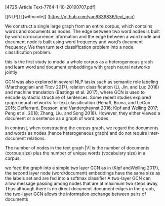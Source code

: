 [4725-Article Text-7764-1-10-20190707.pdf]

[[NLP]]
[[withcode]]  (https://github.com/yao8839836/text_gcn) 

We construct a single large graph from an entire corpus, which contains words and documents as nodes. The edge between two word nodes is built by word co-occurrence information and the edge between a word node and document node is built using word frequency and word’s document frequency. We then turn text classification problem into a node classification problem.

this is the first study to model a whole corpus as a heterogeneous graph and learn word and document embeddings with graph neural networks jointly

GCN was also explored in several NLP tasks such as semantic role labeling (Marcheggiani and Titov 2017), relation classification (Li, Jin, and Luo 2018) and machine translation (Bastings et al. 2017), where GCN is used to encode syntactic structure of sentences. Some recent studies explored graph neural networks for text classification (Henaff, Bruna, and LeCun 2015; Defferrard, Bresson, and Vandergheynst 2016; Kipf and Welling 2017; Peng et al. 2018; Zhang, Liu, and Song 2018). 
However, they either viewed a document or a sentence as a graph of word nodes

In contrast, when constructing the corpus graph, we regard the documents and words as nodes (hence heterogeneous graph) and do not require inter-document relations.

The number of nodes in the text graph |V| is the number of documents (corpus size) plus the number of unique words (vocabulary size) in a corpus.


we feed the graph into a simple two layer GCN as in (Kipf andWelling 2017), the second layer node (word/document) embeddings have the same size as the labels set and are fed into a softmax classifier
 A two-layer GCN can allow message passing among
nodes that are at maximum two steps away. Thus although there is no direct document-document edges in the graph, the two-layer GCN allows the information exchange between pairs of documents